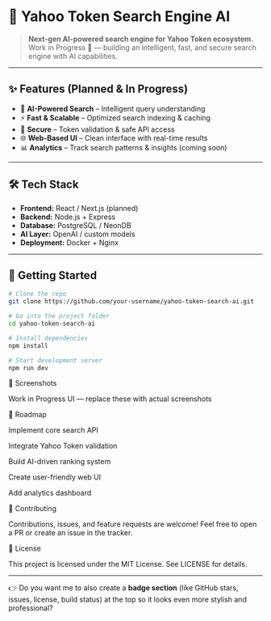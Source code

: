 # 🔎 Yahoo Token Search Engine AI

> **Next-gen AI-powered search engine for Yahoo Token ecosystem.**  
> Work in Progress 🚧 — building an intelligent, fast, and secure search engine with AI capabilities.

---

## ✨ Features (Planned & In Progress)

- 🤖 **AI-Powered Search** – Intelligent query understanding  
- ⚡ **Fast & Scalable** – Optimized search indexing & caching  
- 🔐 **Secure** – Token validation & safe API access  
- 🌐 **Web-Based UI** – Clean interface with real-time results  
- 📊 **Analytics** – Track search patterns & insights (coming soon)

---

## 🛠️ Tech Stack

- **Frontend:** React / Next.js (planned)  
- **Backend:** Node.js + Express  
- **Database:** PostgreSQL / NeonDB  
- **AI Layer:** OpenAI / custom models  
- **Deployment:** Docker + Nginx  

---

## 🚀 Getting Started

```bash
# Clone the repo
git clone https://github.com/your-username/yahoo-token-search-ai.git

# Go into the project folder
cd yahoo-token-search-ai

# Install dependencies
npm install

# Start development server
npm run dev

```

📸 Screenshots

Work in Progress UI — replace these with actual screenshots


📌 Roadmap

 Implement core search API

 Integrate Yahoo Token validation

 Build AI-driven ranking system

 Create user-friendly web UI

 Add analytics dashboard

🤝 Contributing

Contributions, issues, and feature requests are welcome!
Feel free to open a PR or create an issue in the tracker.

📄 License

This project is licensed under the MIT License.
See LICENSE
for details.


---

👉 Do you want me to also create a **badge section** (like GitHub stars, issues, license, build status) at the top so it looks even more stylish and professional?
